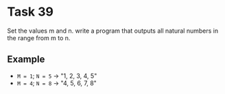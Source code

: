 # Task 39

Set the values m and n. write a program that outputs all natural numbers in the
range from m to n.

## Example

- `M = 1`; `N = 5` -> "1, 2, 3, 4, 5"
- `M = 4`; `N = 8` -> "4, 5, 6, 7, 8"
